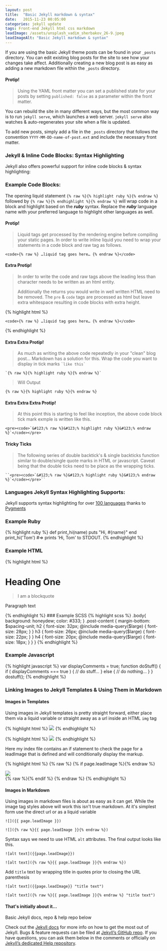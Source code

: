 ```yaml
---
layout: post
title:  "Basic Jekyll markdown & syntax"
date:   2015-11-23 00:05:00
categories: jekyll update
tags: Front-end Jekyll html css markdown
leadImage: /assets/unsplash_vadim_sherbakov_26-9.jpeg
leadImageAlt: "Basic Jekyll markdown & syntax"
---
```

If you are using the basic Jekyll theme posts can be found in your `_posts` directory. You can edit existing blog posts for the site to see how your changes take affect. Additionally creating a new blog post is as easy as adding a new markdown file within the `_posts` directory.

#### Protip!
> Using the YAML front matter you can set a published state for your posts by setting `published: false` as a parameter within the front matter.

 You can rebuild the site in many different ways, but the most common way is to run `jekyll serve`, which launches a web server. `jekyll serve` also watches & auto-regenerates your site when a file is updated.

To add new posts, simply add a file in the `_posts` directory that follows the convention `YYYY-MM-DD-name-of-post.ext` and include the necessary front matter.

### Jekyll & Inline Code Blocks: Syntax Highlighting

Jekyll also offers powerful support for inline code blocks & syntax highlighting:

### Example Code Blocks:
The opening liquid statement `{% raw %}{% highlight ruby %}{% endraw %}` followed by <code>{% raw %}{% endhighlight %}{% endraw %}</code> will wrap code in a block and highlight based on the ***ruby*** syntax. Replace the ***ruby*** language name with your preferred language to highlight other languages as well.

#### Protip!
> Liquid tags get processed by the rendering engine before compiling your static pages. In order to write inline liquid you need to wrap your statements in a code block and raw tag as follows.

<pre><code>&lt;code>&#123;% raw %} …liquid tag goes here… &#123;% endraw %}&lt;/code></code></pre>

#### Extra Protip!
> In order to write the code and raw tags above the leading less than character needs to be written as an html entity.
>
>Additionally the returns you would write in well written HTML need to be removed. The `pre` & `code` tags are processed as html but leave extra whitespace resulting in code blocks with extra height.

{% highlight html %}
<pre><code>&lt;code>&#123;% raw %} …liquid tag goes here… &#123;% endraw %}&lt;/code></code></pre>
{% endhighlight %}

#### Extra Extra Protip!
> As much as writing the above code repeatedly in your "clean" blog post... Markdown has a solution for this. Wrap the code you want to display in tick marks ``` `like this` ```

<pre><code>`&#123;% raw %}&#123;% highlight ruby %}&#123;% endraw %}`</code></pre>

> Will Output

`{% raw %}{% highlight ruby %}{% endraw %}`

#### Extra Extra Extra Protip!
> At this point this is starting to feel like inception, the above code block tick mark exmple is written like this.

``<pre><code>`&#123;% raw %}&#123;% highlight ruby %}&#123;% endraw %}`</code></pre>``

#### Tricky Ticks
> The following series of double backtick's & single backticks function similar to double/single quote marks in HTML or javascript. Caveat being that the double ticks need to be place as the wrapping ticks.

    ``<pre><code>`&#123;% raw %}&#123;% highlight ruby %}&#123;% endraw %}`</code></pre>``

### Languages Jekyll Syntax Highlighting Supports:
Jekyll supports syntax highlighting for over [100 languages][languages] thanks to [Pygments][pygments]

### Example Ruby
{% highlight ruby %}
def print_hi(name)
  puts "Hi, #{name}"
end
print_hi('Tom')
#=> prints 'Hi, Tom' to STDOUT.
{% endhighlight %}

### Example HTML
{% highlight html %}
<div class="post">
  <h1>Heading One</h1>
  <blockquote>I am a blockquote</blockquote>
  <p>Paragraph text</p>
</div>
{% endhighlight %}
### Example SCSS
{% highlight scss %}
  .body{
    background: honeydew;
    color: #333;
  }
  .post-content {
    margin-bottom: $spacing-unit;
  h2 {
    font-size: 32px;
    @include media-query($large) {
        font-size: 28px;
    }
  }
  h3 {
    font-size: 26px;
    @include media-query($large) {
        font-size: 22px;
    }
  }
  h4 {
    font-size: 20px;
    @include media-query($large) {
        font-size: 18px;
    }
  }
}
{% endhighlight %}

### Example Javascript
{% highlight javascript %}
var displayComments = true;
function doStuff() {
  if ( displayComments === true ) {
    // do stuff…
  } else {
    // do nothing…
  }
}
dostuff();
{% endhighlight %}

### Linking Images to Jekyll Templates & Using Them in Markdown

#### Images in Templates

Using images in Jekyll templates is pretty straight forward, either place them via a liquid variable or straight away as a url inside an HTML `img` tag

{% highlight html %}
<img src="{{ page.leadImage }}" />
{% endhighlight %}

{% highlight html %}
<img src="{% raw %}{{ page.leadImage }}{% endraw %}" />
{% endhighlight %}

Here my index file contains an if statement to check the page for a leadImage that is defined and will conditionally display the markup.

{% highlight html %}
{% raw %}
{% if page.leadImage %}{% endraw %}
  <div class="leadImage">
    <img src="{{ page.leadImage }}" />
  </div>
{% raw %}{% endif %}
{% endraw %}
{% endhighlight %}

#### Images in Markdown

Using images in markdown files is about as easy as it can get. While the image tag styles above will work this isn't true markdown. At it's simplest form use the direct url or as a liquid variable

`![]({{ page.leadImage }})`

`![]({% raw %}{{ page.leadImage }}{% endraw %})`

Syntax says we need to use HTML `alt` attributes. The final output looks like this.

`![alt text]({{page.leadImage}})`

`![alt text]({% raw %}{{ page.leadImage }}{% endraw %})`

Add `title` text by wrapping title in quotes prior to closing the URL parenthesis

`![alt text]({{page.leadImage}} "title text")`

`![alt text]({% raw %}{{ page.leadImage }}{% endraw %} "title text")`

#### That's initially about it…

Basic Jekyll docs, repo & help repo below

Check out the [Jekyll docs][jekyll] for more info on how to get the most out of Jekyll. Bugs & feature requests can be filed at [Jekyll’s GitHub repo][jekyll-gh]. If you have questions, you can ask them below in the comments or officially on [Jekyll’s dedicated Help repository][jekyll-help].

[languages]:   http://pygments.org/languages/
[pygments]:    http://pygments.org/
[jekyll]:      http://jekyllrb.com
[jekyll-gh]:   https://github.com/jekyll/jekyll
[jekyll-help]: https://github.com/jekyll/jekyll-help
